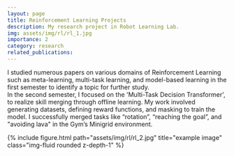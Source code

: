```yaml
---
layout: page
title: Reinforcement Learning Projects
description: My research project in Robot Learning Lab. 
img: assets/img/rl/rl_1.jpg
importance: 2
category: research
related_publications: 
---
```


I studied numerous papers on various domains of Reinforcement Learning such as meta-learning, multi-task learning, and model-based learning in the first semester to identify a topic for further study.<br>
In the second semester, I focused on the 'Multi-Task Decision Transformer', to realize skill merging through offline learning. My work involved generating datasets, defining reward functions, and masking to train the model. I successfully merged tasks like “rotation”, “reaching the goal”, and "avoiding lava" in the Gym’s Minigrid environment.
<div class="row">
    <div class="col-sm mt-3 mt-md-0">
        {% include figure.html path="assets/img/rl/rl_2.jpg" title="example image" class="img-fluid rounded z-depth-1" %}
    </div>
</div>